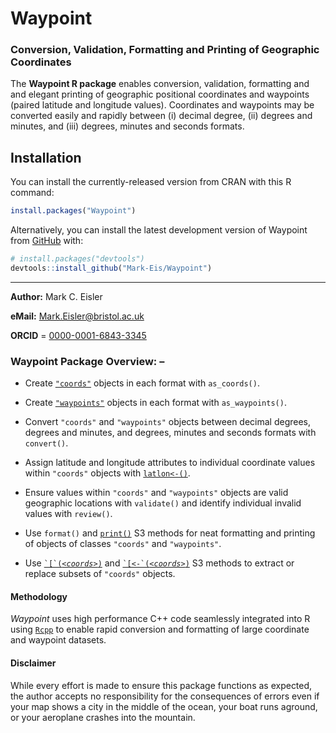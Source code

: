 # Waypoint
### Conversion, Validation, Formatting and Printing of Geographic Coordinates

The **Waypoint R package** enables conversion, validation, formatting and and elegant printing of
geographic positional coordinates and waypoints (paired latitude and longitude values).
Coordinates and waypoints may be converted easily and rapidly between (i) decimal degree, (ii)
degrees and minutes, and (iii) degrees, minutes and seconds formats.

## Installation

You can install the currently-released version from CRAN with this R
command:

``` r
install.packages("Waypoint")
```

Alternatively, you can install the latest development version of Waypoint
from [GitHub](https://github.com/) with:
      
``` r
# install.packages("devtools")
devtools::install_github("Mark-Eis/Waypoint")
```
---

**Author:** Mark C. Eisler

**eMail:** Mark.Eisler@bristol.ac.uk

**ORCID** = [0000-0001-6843-3345](https://orcid.org/0000-0001-6843-3345)

### Waypoint Package Overview: –

* Create <code><a href="https://mark-eis.github.io/Waypoint/reference/coords.html">"coords"</a></code>
  objects in each format with `as_coords()`.

* Create <code><a href="https://mark-eis.github.io/Waypoint/reference/waypoints.html">"waypoints"</a></code>
 objects in each format with `as_waypoints()`.

* Convert `"coords"` and `"waypoints"` objects between decimal degrees, degrees
  and minutes, and degrees, minutes and seconds formats with `convert()`.

* Assign latitude and longitude attributes to individual coordinate values
  within `"coords"` objects with
  <code><a href="https://mark-eis.github.io/Waypoint/reference/coords.html">latlon&lt;-()</a></code>.

* Ensure values within `"coords"` and `"waypoints"` objects are valid
  geographic locations with `validate()` and identify individual invalid
  values with `review()`.

* Use `format()` and
  <code><a href="https://mark-eis.github.io/Waypoint/reference/format.html">print()</a></code>
  S3 methods for neat formatting and printing of objects of classes `"coords"` and `"waypoints"`.

* Use 
  <code><a href="https://mark-eis.github.io/Waypoint/reference/Extract.coords.html">&#96;[&#96;(<i>&lt;coords&gt;</i>)</a></code> and 
  <code><a href="https://mark-eis.github.io/Waypoint/reference/Extract.coords.html">&#96;[&lt;-&#96;(<i>&lt;coords&gt;</i>)</a></code>
  S3 methods to extract or replace subsets of `"coords"` objects.

#### Methodology  

*Waypoint* uses high performance C++ code seamlessly integrated into R using
[`Rcpp`](https://www.rcpp.org) to enable rapid conversion and formatting of
large coordinate and waypoint datasets.

#### Disclaimer

While every effort is made to ensure this package functions as expected, the
author accepts no responsibility for the consequences of errors even if your
map shows a city in the middle of the ocean, your boat runs aground, or
your aeroplane crashes into the mountain.
